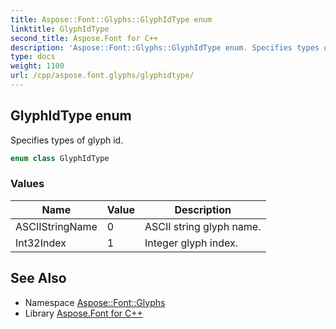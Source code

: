 ```yaml
---
title: Aspose::Font::Glyphs::GlyphIdType enum
linktitle: GlyphIdType
second_title: Aspose.Font for C++
description: 'Aspose::Font::Glyphs::GlyphIdType enum. Specifies types of glyph id in C++.'
type: docs
weight: 1100
url: /cpp/aspose.font.glyphs/glyphidtype/
---
```

## GlyphIdType enum


Specifies types of glyph id.

```cpp
enum class GlyphIdType
```

### Values

| Name | Value | Description |
| --- | --- | --- |
| ASCIIStringName | 0 | ASCII string glyph name. |
| Int32Index | 1 | Integer glyph index. |

## See Also

* Namespace [Aspose::Font::Glyphs](../)
* Library [Aspose.Font for C++](../../)
